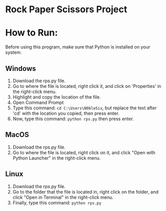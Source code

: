 # Rock Paper Scissors Project

# How to Run:
Before using this program, make sure that Python is installed on your system.

## Windows

1. Download the rps.py file.
2. Go to where the file is located, right click it, and click on 'Properties' in the right-click menu.
3. Highlight and copy the location of the file.
4. Open Command Prompt
5. Type this command: `cd C:\Users\N0bleSix`, but replace the text after 'cd' with the location you copied, then press enter.
6. Now, type this command: `python rps.py` then press enter.
   
##  MacOS

1. Download the rps.py file.
2. Go to where the file is located, right click on it, and click "Open with Python Launcher" in the right-click menu.

## Linux

1. Download the rps.py file.
2. Go to the folder that the file is located in, right click on the folder, and click "Open in Terminal" in the right-click menu.
3. Finally, type this command: `python rps.py`
